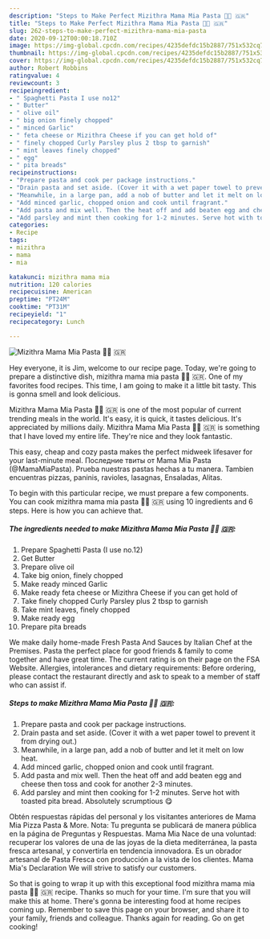 ```yaml
---
description: "Steps to Make Perfect Mizithra Mama Mia Pasta 💃🏻 🇬🇷"
title: "Steps to Make Perfect Mizithra Mama Mia Pasta 💃🏻 🇬🇷"
slug: 262-steps-to-make-perfect-mizithra-mama-mia-pasta
date: 2020-09-12T00:00:18.710Z
image: https://img-global.cpcdn.com/recipes/4235defdc15b2887/751x532cq70/mizithra-mama-mia-pasta-💃🏻-🇬🇷-recipe-main-photo.jpg
thumbnail: https://img-global.cpcdn.com/recipes/4235defdc15b2887/751x532cq70/mizithra-mama-mia-pasta-💃🏻-🇬🇷-recipe-main-photo.jpg
cover: https://img-global.cpcdn.com/recipes/4235defdc15b2887/751x532cq70/mizithra-mama-mia-pasta-💃🏻-🇬🇷-recipe-main-photo.jpg
author: Robert Robbins
ratingvalue: 4
reviewcount: 3
recipeingredient:
- " Spaghetti Pasta I use no12"
- " Butter"
- " olive oil"
- " big onion finely chopped"
- " minced Garlic"
- " feta cheese or Mizithra Cheese if you can get hold of"
- " finely chopped Curly Parsley plus 2 tbsp to garnish"
- " mint leaves finely chopped"
- " egg"
- " pita breads"
recipeinstructions:
- "Prepare pasta and cook per package instructions."
- "Drain pasta and set aside. (Cover it with a wet paper towel to prevent it from drying out.)"
- "Meanwhile, in a large pan, add a nob of butter and let it melt on low heat."
- "Add minced garlic, chopped onion and cook until fragrant."
- "Add pasta and mix well. Then the heat off and add beaten egg and cheese then toss and cook for another 2-3 minutes."
- "Add parsley and mint then cooking for 1-2 minutes. Serve hot with toasted pita bread. Absolutely scrumptious 😋"
categories:
- Recipe
tags:
- mizithra
- mama
- mia

katakunci: mizithra mama mia 
nutrition: 120 calories
recipecuisine: American
preptime: "PT24M"
cooktime: "PT31M"
recipeyield: "1"
recipecategory: Lunch

---
```



![Mizithra Mama Mia Pasta 💃🏻 🇬🇷](https://img-global.cpcdn.com/recipes/4235defdc15b2887/751x532cq70/mizithra-mama-mia-pasta-💃🏻-🇬🇷-recipe-main-photo.jpg)

Hey everyone, it is Jim, welcome to our recipe page. Today, we're going to prepare a distinctive dish, mizithra mama mia pasta 💃🏻 🇬🇷. One of my favorites food recipes. This time, I am going to make it a little bit tasty. This is gonna smell and look delicious.

Mizithra Mama Mia Pasta 💃🏻 🇬🇷 is one of the most popular of current trending meals in the world. It's easy, it is quick, it tastes delicious. It's appreciated by millions daily. Mizithra Mama Mia Pasta 💃🏻 🇬🇷 is something that I have loved my entire life. They're nice and they look fantastic.

This easy, cheap and cozy pasta makes the perfect midweek lifesaver for your last-minute meal. Последние твиты от Mama Mia Pasta (@MamaMiaPasta). Prueba nuestras pastas hechas a tu manera. Tambien encuentras pizzas, paninis, ravioles, lasagnas, Ensaladas, Alitas.


To begin with this particular recipe, we must prepare a few components. You can cook mizithra mama mia pasta 💃🏻 🇬🇷 using 10 ingredients and 6 steps. Here is how you can achieve that.

<!--inarticleads1-->

##### The ingredients needed to make Mizithra Mama Mia Pasta 💃🏻 🇬🇷:

1. Prepare  Spaghetti Pasta (I use no.12)
1. Get  Butter
1. Prepare  olive oil
1. Take  big onion, finely chopped
1. Make ready  minced Garlic
1. Make ready  feta cheese or Mizithra Cheese if you can get hold of
1. Take  finely chopped Curly Parsley plus 2 tbsp to garnish
1. Take  mint leaves, finely chopped
1. Make ready  egg
1. Prepare  pita breads


We make daily home-made Fresh Pasta And Sauces by Italian Chef at the Premises. Pasta the perfect place for good friends &amp; family to come together and have great time. The current rating is on their page on the FSA Website. Allergies, intolerances and dietary requirements: Before ordering, please contact the restaurant directly and ask to speak to a member of staff who can assist if. 

<!--inarticleads2-->

##### Steps to make Mizithra Mama Mia Pasta 💃🏻 🇬🇷:

1. Prepare pasta and cook per package instructions.
1. Drain pasta and set aside. (Cover it with a wet paper towel to prevent it from drying out.)
1. Meanwhile, in a large pan, add a nob of butter and let it melt on low heat.
1. Add minced garlic, chopped onion and cook until fragrant.
1. Add pasta and mix well. Then the heat off and add beaten egg and cheese then toss and cook for another 2-3 minutes.
1. Add parsley and mint then cooking for 1-2 minutes. Serve hot with toasted pita bread. Absolutely scrumptious 😋


Obtén respuestas rápidas del personal y los visitantes anteriores de Mama Mia Pizza Pasta &amp; More. Nota: Tu pregunta se publicará de manera pública en la página de Preguntas y Respuestas. Mama Mia Nace de una voluntad: recuperar los valores de una de las joyas de la dieta mediterránea, la pasta fresca artesanal, y convertirla en tendencia innovadora. Es un obrador artesanal de Pasta Fresca con producción a la vista de los clientes. Mama Mia&#39;s Declaration We will strive to satisfy our customers. 

So that is going to wrap it up with this exceptional food mizithra mama mia pasta 💃🏻 🇬🇷 recipe. Thanks so much for your time. I'm sure that you will make this at home. There's gonna be interesting food at home recipes coming up. Remember to save this page on your browser, and share it to your family, friends and colleague. Thanks again for reading. Go on get cooking!
